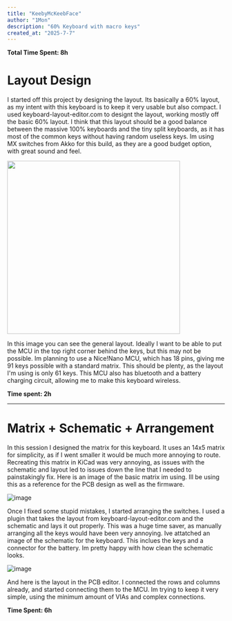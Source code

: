 ```yaml
---
title: "KeebyMcKeebFace"
author: "1Mon"
description: "60% Keyboard with macro keys"
created_at: "2025-7-7"
---
```


**Total Time Spent: 8h**

# Layout Design
I started off this project by designing the layout. Its basically a 60% layout, as my intent with this keyboard is to keep it very usable but also compact. I used keyboard-layout-editor.com to designt the layout, working mostly off the basic 60% layout. I think that this layout should be a good balance between the massive 100% keyboards and the tiny split keyboards, as it has most of the common keys without having random useless keys. Im using MX switches from Akko for this build, as they are a good budget option, with great sound and feel. 


<img src="https://github.com/user-attachments/assets/1ff742fd-78af-4883-8b52-09e767d4ab8e" width="400"/>


In this image you can see the general layout. Ideally I want to be able to put the MCU in the top right corner behind the keys, but this may not be possible. Im planning to use a Nice!Nano MCU, which has 18 pins, giving me 91 keys possible with a standard matrix. This should be plenty, as the layout I'm using is only 61 keys. This MCU also has bluetooth and a battery charging circuit, allowing me to make this keyboard wireless. 

**Time spent: 2h**

---


# Matrix + Schematic + Arrangement

In this session I designed the matrix for this keyboard. It uses an 14x5 matrix for simplicity, as if I went smaller it would be much more annoying to route. Recreating this matrix in KiCad was very annoying, as issues with the schematic and layout led to issues down the line that I needed to painstakingly fix. Here is an image of the basic matrix im using. Ill be using this as a reference for the PCB design as well as the firmware. 

![image](https://github.com/user-attachments/assets/ff8da982-1f5a-414c-af32-5c75170fb0e8)


Once I fixed some stupid mistakes, I started arranging the switches. I used a plugin that takes the layout from keyboard-layout-editor.com and the schematic and lays it out properly. This was a huge time saver, as manually arranging all the keys would have been very annoying. Ive attatched an image of the schematic for the keyboard. This inclues the keys and a connector for the battery. Im pretty happy with how clean the schematic looks. 

![image](https://github.com/user-attachments/assets/629f2811-ce4b-49f4-b103-ed2b4a524487)

And here is the layout in the PCB editor. I connected the rows and columns already, and started connecting them to the MCU. Im trying to keep it very simple, using the minimum amount of VIAs and complex connections. 

**Time Spent: 6h**
